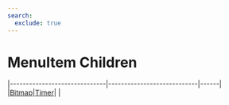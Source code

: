 ```yaml
---
search:
  exclude: true
---
```


<h1 class="heading"><span class="name">MenuItem Children</span></h1>

|------------------------------|----------------------------|------|
|[Bitmap](../objects/bitmap.md)|[Timer](../objects/timer.md)|&nbsp;|
